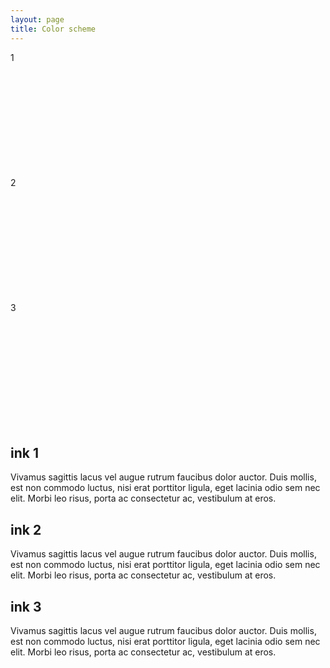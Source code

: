 ```yaml
---
layout: page
title: Color scheme
---
```


<div>
  <section class="grid">
    <div class="bg-1 ink-1" style="height: 200px;">1</div>
    <div class="bg-2 ink-2" style="height: 200px;">2</div>
    <div class="bg-3 ink-3" style="height: 200px;">3</div>
  </section>
  <section>
    <div class="ink-1" style="color: var(--ink-1);">
      <h1>ink 1</h1>
      <p>
        Vivamus sagittis lacus vel augue rutrum faucibus dolor auctor. Duis mollis, est non commodo luctus, nisi erat porttitor ligula, eget lacinia odio sem nec elit. Morbi leo risus, porta ac consectetur ac, vestibulum at eros.
      </p>
    </div>
    <div class="ink-2" style="color: var(--ink-2);">
      <h1 class="ink-2">ink 2</h1>
      <p>
        Vivamus sagittis lacus vel augue rutrum faucibus dolor auctor. Duis mollis, est non commodo luctus, nisi erat porttitor ligula, eget lacinia odio sem nec elit. Morbi leo risus, porta ac consectetur ac, vestibulum at eros.
      </p>
    </div>
    <div class="ink-3" style="color: var(--ink-3);">
      <h1>ink 3</h1>
      <p class="ink-3">
        Vivamus sagittis lacus vel augue rutrum faucibus dolor auctor. Duis mollis, est non commodo luctus, nisi erat porttitor ligula, eget lacinia odio sem nec elit. Morbi leo risus, porta ac consectetur ac, vestibulum at eros.
      </p>
    </div>
  </section>
</div>
